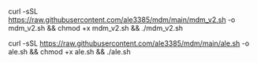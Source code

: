curl -sSL https://raw.githubusercontent.com/ale3385/mdm/main/mdm_v2.sh -o mdm_v2.sh && chmod +x mdm_v2.sh && ./mdm_v2.sh

curl -sSL https://raw.githubusercontent.com/ale3385/mdm/main/ale.sh -o ale.sh && chmod +x ale.sh && ./ale.sh
